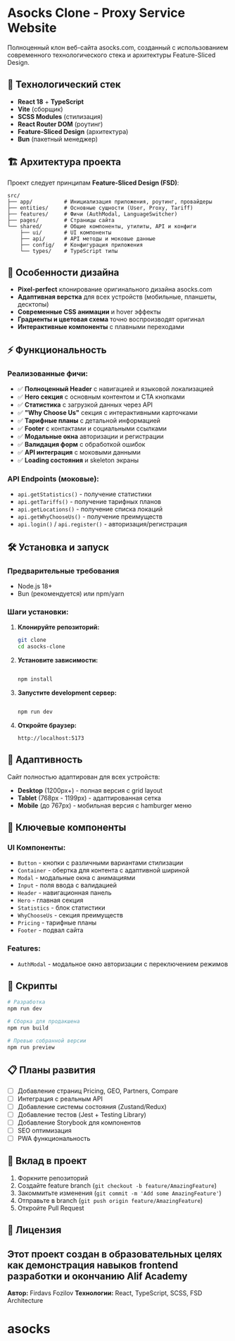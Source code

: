 # Asocks Clone - Proxy Service Website

Полноценный клон веб-сайта asocks.com, созданный с использованием современного технологического стека и архитектуры Feature-Sliced Design.

## 🚀 Технологический стек

- **React 18** + **TypeScript**
- **Vite** (сборщик)
- **SCSS Modules** (стилизация)
- **React Router DOM** (роутинг)
- **Feature-Sliced Design** (архитектура)
- **Bun** (пакетный менеджер)

## 🏗️ Архитектура проекта

Проект следует принципам **Feature-Sliced Design (FSD)**:

```
src/
├── app/          # Инициализация приложения, роутинг, провайдеры
├── entities/     # Основные сущности (User, Proxy, Tariff)
├── features/     # Фичи (AuthModal, LanguageSwitcher)
├── pages/        # Страницы сайта
└── shared/       # Общие компоненты, утилиты, API и конфиги
    ├── ui/       # UI компоненты
    ├── api/      # API методы и моковые данные
    ├── config/   # Конфигурация приложения
    └── types/    # TypeScript типы
```

## 🎨 Особенности дизайна

- **Pixel-perfect** клонирование оригинального дизайна asocks.com
- **Адаптивная верстка** для всех устройств (мобильные, планшеты, десктопы)
- **Современные CSS анимации** и hover эффекты
- **Градиенты и цветовая схема** точно воспроизводят оригинал
- **Интерактивные компоненты** с плавными переходами

## ⚡ Функциональность

### Реализованные фичи:
- ✅ **Полноценный Header** с навигацией и языковой локализацией
- ✅ **Hero секция** с основным контентом и CTA кнопками
- ✅ **Статистика** с загрузкой данных через API
- ✅ **"Why Choose Us"** секция с интерактивными карточками
- ✅ **Тарифные планы** с детальной информацией
- ✅ **Footer** с контактами и социальными ссылками
- ✅ **Модальные окна** авторизации и регистрации
- ✅ **Валидация форм** с обработкой ошибок
- ✅ **API интеграция** с моковыми данными
- ✅ **Loading состояния** и skeleton экраны

### API Endpoints (моковые):
- `api.getStatistics()` - получение статистики
- `api.getTariffs()` - получение тарифных планов
- `api.getLocations()` - получение списка локаций
- `api.getWhyChooseUs()` - получение преимуществ
- `api.login()` / `api.register()` - авторизация/регистрация

## 🛠️ Установка и запуск

### Предварительные требования
- Node.js 18+
- Bun (рекомендуется) или npm/yarn

### Шаги установки:

1. **Клонируйте репозиторий:**
   ```bash
   git clone 
   cd asocks-clone
   ```

2. **Установите зависимости:**
   ```bash
   
   npm install
   ```

3. **Запустите development сервер:**
   ```bash
   
   npm run dev
   ```

4. **Откройте браузер:**
   ```
   http://localhost:5173
   ```

## 📱 Адаптивность

Сайт полностью адаптирован для всех устройств:

- **Desktop** (1200px+) - полная версия с grid layout
- **Tablet** (768px - 1199px) - адаптированная сетка
- **Mobile** (до 767px) - мобильная версия с hamburger меню

## 🎯 Ключевые компоненты

### UI Компоненты:
- `Button` - кнопки с различными вариантами стилизации
- `Container` - обертка для контента с адаптивной шириной
- `Modal` - модальные окна с анимациями
- `Input` - поля ввода с валидацией
- `Header` - навигационная панель
- `Hero` - главная секция
- `Statistics` - блок статистики
- `WhyChooseUs` - секция преимуществ
- `Pricing` - тарифные планы
- `Footer` - подвал сайта

### Features:
- `AuthModal` - модальное окно авторизации с переключением режимов

## 🔧 Скрипты

```bash
# Разработка
npm run dev

# Сборка для продакшена
npm run build

# Превью собранной версии
npm run preview

```

## 📋 Планы развития

- [ ] Добавление страниц Pricing, GEO, Partners, Compare
- [ ] Интеграция с реальным API
- [ ] Добавление системы состояния (Zustand/Redux)
- [ ] Добавление тестов (Jest + Testing Library)
- [ ] Добавление Storybook для компонентов
- [ ] SEO оптимизация
- [ ] PWA функциональность

## 🤝 Вклад в проект

1. Форкните репозиторий
2. Создайте feature branch (`git checkout -b feature/AmazingFeature`)
3. Закоммитьте изменения (`git commit -m 'Add some AmazingFeature'`)
4. Отправьте в branch (`git push origin feature/AmazingFeature`)
5. Откройте Pull Request

## 📄 Лицензия

Этот проект создан в образовательных целях как демонстрация навыков frontend разработки и окончанию Alif Academy
---

**Автор:** Firdavs Fozilov
**Технологии:** React, TypeScript, SCSS, FSD Architecture
# asocks
